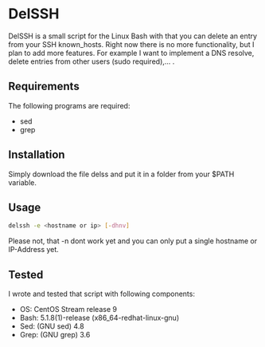 # DelSSH
DelSSH is a small script for the Linux Bash with that you can delete an entry from your SSH known_hosts. Right now there is no more functionality, but I plan to add more features. For example I want to implement a DNS resolve, delete entries from other users (sudo required),... .

## Requirements
The following programs are required:
- sed
- grep

## Installation
Simply download the file delss and put it in a folder from your $PATH variable.

## Usage
```bash
delssh -e <hostname or ip> [-dhnv]
```
Please not, that -n dont work yet and you can only put a single hostname or IP-Address yet.


## Tested
I wrote and tested that script with following components:
- OS: CentOS Stream release 9
- Bash: 5.1.8(1)-release (x86_64-redhat-linux-gnu)
- Sed: (GNU sed) 4.8
- Grep: (GNU grep) 3.6